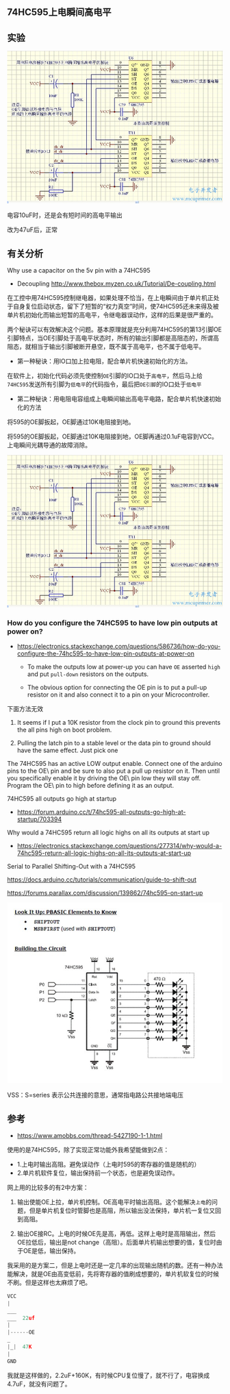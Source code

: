 ## 74HC595上电瞬间高电平

## 实验
![](./img/74hc595_init_high.jpg/) 

电容10uF时，还是会有短时间的高电平输出

改为47uF后，正常


## 有关分析

Why use a capacitor on the 5v pin with a 74HC595
* Decoupling 
http://www.thebox.myzen.co.uk/Tutorial/De-coupling.html


在工控中用74HC595控制继电器，如果处理不恰当，在上电瞬间由于单片机正处于自身复位启动状态，留下了短暂的“权力真空”时间，使74HC595还未来得及被单片机初始化而输出短暂的高电平，令继电器误动作，这样的后果是很严重的。

两个秘诀可以有效解决这个问题。基本原理就是充分利用74HC595的第13引脚OE引脚特点，当OE引脚处于高电平状态时，所有的输出引脚都是高阻态的，所谓高阻态，就相当于输出引脚被断开悬空，既不属于高电平，也不属于低电平。


* 第一种秘诀：用IO口加上拉电阻，配合单片机快速初始化的方法。

在软件上，初始化代码必须先使控制`OE`引脚的IO口处于`高电平`，然后马上给`74HC595`发送所有引脚为`低电平`的代码指令，最后把`OE引脚`的IO口处于`低电平`

* 第二种秘诀：用电阻电容组成上电瞬间输出高电平电路，配合单片机快速初始化的方法

将595的OE脚扳起，OE脚通过10K电阻接到地。

将595的OE脚扳起，OE脚通过10K电阻接到地，OE脚再通过0.1uF电容到VCC。
  上电瞬间光耦导通的故障消除。

![](./img/74hc595_init_high.jpg/) 


### How do you configure the 74HC595 to have low pin outputs at power on?

* https://electronics.stackexchange.com/questions/586736/how-do-you-configure-the-74hc595-to-have-low-pin-outputs-at-power-on

   * To make the outputs low at power-up you can have `OE` asserted `high` and put `pull-down` resistors on the outputs.

   * The obvious option for connecting the OE pin is to put a pull-up resistor on it and also connect it to a pin on your Microcontroller. 



下面方法无效

1. It seems if I put a 10K resistor from the clock pin to ground this prevents the all pins high on boot problem.

2. Pulling the latch pin to a stable level or the data pin to ground should have the same effect. Just pick one

The 74HC595 has an active LOW output enable. Connect one of the arduino pins to the OE\ pin and be sure to also put a pull up resistor on it. Then until you specifically enable it by driving the OE\ pin low they will stay off. Program the OE\ pin to high before defining it as an output.



74HC595 all outputs go high at startup
* https://forum.arduino.cc/t/74hc595-all-outputs-go-high-at-startup/703394

Why would a 74HC595 return all logic highs on all its outputs at start up

* https://electronics.stackexchange.com/questions/277314/why-would-a-74hc595-return-all-logic-highs-on-all-its-outputs-at-start-up

Serial to Parallel Shifting-Out with a 74HC595

https://docs.arduino.cc/tutorials/communication/guide-to-shift-out


https://forums.parallax.com/discussion/139862/74hc595-on-start-up

 ![](img/74hc595_init_high_latch.jpg)

 VSS：S=series 表示公共连接的意思，通常指电路公共接地端电压

## 参考

* https://www.amobbs.com/thread-5427190-1-1.html

使用的是74HC595，除了实现正常功能外我希望能做到2点：
* 1.上电时输出高阻。避免误动作（上电时595的寄存器的值是随机的）
* 2.单片机软件复位，输出保持前一个状态，也是避免误动作。

网上用的比较多的有2中方案：

1. 输出使能OE上拉，单片机控制。OE高电平时输出高阻。这个能解决`上电`的问题，但是单片机复位时管脚也是高阻，所以输出没法保持，单片机一复位又回到高阻。

2. 输出OE接RC。上电的时候OE先是高，再低。这样上电时是高阻输出，然后OE拉低后，输出是not change（高阻）。后面单片机输出想要的值，复位时由于OE是低，输出保持。

我采用的是方案二，但是上电时还是一定几率的出现输出随机的数。还有一种办法能解决，就是OE由高变低前，先将寄存器的值刷成想要的，单片机软复位的时候不刷。但是这样也太麻烦了吧。

```c
VCC
|
___
___  22uf
|
|------OE
_
|_|  47K
|
GND
```

我就是这样做的，2.2uF+160K，有时候CPU复位慢了，就不行了，电容换成4.7uF，就没有问题了。